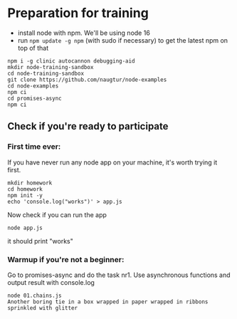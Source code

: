 # Preparation for training

- install node with npm. We'll be using node 16
- run `npm update -g npm` (with sudo if necessary) to get the latest npm on top of that


```
npm i -g clinic autocannon debugging-aid
mkdir node-training-sandbox
cd node-training-sandbox
git clone https://github.com/naugtur/node-examples
cd node-examples
npm ci
cd promises-async
npm ci
```


## Check if you're ready to participate
### First time ever:

If you have never run any node app on your machine, it's worth trying it first.

```
mkdir homework
cd homework
npm init -y
echo 'console.log("works")' > app.js
```

Now check if you can run the app

```
node app.js
```

it should print "works"

### Warmup if you're not a beginner:

Go to promises-async and do the task nr1. Use asynchronous functions and output result with console.log
```
node 01.chains.js 
Another boring tie in a box wrapped in paper wrapped in ribbons sprinkled with glitter 
```